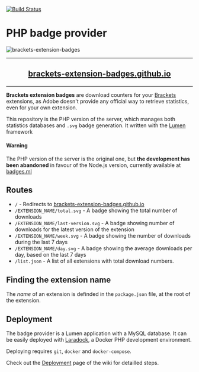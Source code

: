 [![Build Status](https://travis-ci.org/brackets-extension-badges/badge-provider-nodejs.svg?branch=master)](https://travis-ci.org/brackets-extension-badges/badge-provider-nodejs)

# PHP badge provider

![brackets-extension-badges](https://cloud.githubusercontent.com/assets/17952318/24578041/b908d05e-16d8-11e7-9152-47b66656ee0e.gif)

---

## [<p align="center">brackets-extension-badges.github.io</p>](https://brackets-extension-badges.github.io)

---

**Brackets extension badges** are download counters for your [Brackets](https://github.com/adobe/brackets) extensions, as Adobe doesn't provide any official way to retrieve statistics, even for your own extension.

This repository is the PHP version of the server, which manages both statistics databases and `.svg` badge generation.
It written with the [Lumen](https://github.com/laravel/lumen-framework) framework

#### Warning
The PHP version of the server is the original one, but **the development has been abandoned** in favour of the Node.js version, currently available at [badges.ml](https://badges.ml/list.json)

## Routes

- `/` - Redirects to [brackets-extension-badges.github.io](https://brackets-extension-badges.github.io)
- `/EXTENSION_NAME/total.svg` - A badge showing the total number of downloads
- `/EXTENSION_NAME/last-version.svg` - A badge showing number of downloads for the latest version of the extension
- `/EXTENSION_NAME/week.svg` - A badge showing the number of downloads during the last 7 days
- `/EXTENSION_NAME/day.svg` - A badge showing the average downloads per day, based on the last 7 days
- `/list.json` - A list of all extensions with total download numbers.

## Finding the extension name

The *name* of an extension is definded in the `package.json` file, at the root of the extension.

## Deployment

The badge provider is a Lumen application with a MySQL database. It can be easily deployed with [Laradock](https://github.com/laradock/laradock), a Docker PHP development environment.

Deploying requires `git`, `docker` and `docker-compose`.

Check out the [Deployment](https://github.com/brackets-extension-badges/badge-provider-php/wiki/Deployment) page of the wiki for detailled steps.
